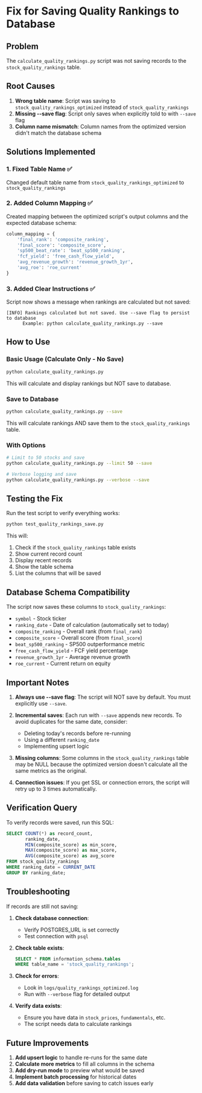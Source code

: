 # Fix for Saving Quality Rankings to Database

## Problem
The `calculate_quality_rankings.py` script was not saving records to the `stock_quality_rankings` table.

## Root Causes
1. **Wrong table name**: Script was saving to `stock_quality_rankings_optimized` instead of `stock_quality_rankings`
2. **Missing --save flag**: Script only saves when explicitly told to with `--save` flag
3. **Column name mismatch**: Column names from the optimized version didn't match the database schema

## Solutions Implemented

### 1. Fixed Table Name ✅
Changed default table name from `stock_quality_rankings_optimized` to `stock_quality_rankings`

### 2. Added Column Mapping ✅
Created mapping between the optimized script's output columns and the expected database schema:

```python
column_mapping = {
    'final_rank': 'composite_ranking',
    'final_score': 'composite_score',
    'sp500_beat_rate': 'beat_sp500_ranking',
    'fcf_yield': 'free_cash_flow_yield',
    'avg_revenue_growth': 'revenue_growth_1yr',
    'avg_roe': 'roe_current'
}
```

### 3. Added Clear Instructions ✅
Script now shows a message when rankings are calculated but not saved:
```
[INFO] Rankings calculated but not saved. Use --save flag to persist to database
      Example: python calculate_quality_rankings.py --save
```

## How to Use

### Basic Usage (Calculate Only - No Save)
```bash
python calculate_quality_rankings.py
```
This will calculate and display rankings but NOT save to database.

### Save to Database
```bash
python calculate_quality_rankings.py --save
```
This will calculate rankings AND save them to the `stock_quality_rankings` table.

### With Options
```bash
# Limit to 50 stocks and save
python calculate_quality_rankings.py --limit 50 --save

# Verbose logging and save
python calculate_quality_rankings.py --verbose --save
```

## Testing the Fix

Run the test script to verify everything works:
```bash
python test_quality_rankings_save.py
```

This will:
1. Check if the `stock_quality_rankings` table exists
2. Show current record count
3. Display recent records
4. Show the table schema
5. List the columns that will be saved

## Database Schema Compatibility

The script now saves these columns to `stock_quality_rankings`:
- `symbol` - Stock ticker
- `ranking_date` - Date of calculation (automatically set to today)
- `composite_ranking` - Overall rank (from `final_rank`)
- `composite_score` - Overall score (from `final_score`)
- `beat_sp500_ranking` - SP500 outperformance metric
- `free_cash_flow_yield` - FCF yield percentage
- `revenue_growth_1yr` - Average revenue growth
- `roe_current` - Current return on equity

## Important Notes

1. **Always use --save flag**: The script will NOT save by default. You must explicitly use `--save`.

2. **Incremental saves**: Each run with `--save` appends new records. To avoid duplicates for the same date, consider:
   - Deleting today's records before re-running
   - Using a different `ranking_date` 
   - Implementing upsert logic

3. **Missing columns**: Some columns in the `stock_quality_rankings` table may be NULL because the optimized version doesn't calculate all the same metrics as the original.

4. **Connection issues**: If you get SSL or connection errors, the script will retry up to 3 times automatically.

## Verification Query

To verify records were saved, run this SQL:
```sql
SELECT COUNT(*) as record_count, 
       ranking_date,
       MIN(composite_score) as min_score,
       MAX(composite_score) as max_score,
       AVG(composite_score) as avg_score
FROM stock_quality_rankings
WHERE ranking_date = CURRENT_DATE
GROUP BY ranking_date;
```

## Troubleshooting

If records are still not saving:

1. **Check database connection**:
   - Verify POSTGRES_URL is set correctly
   - Test connection with `psql`

2. **Check table exists**:
   ```sql
   SELECT * FROM information_schema.tables 
   WHERE table_name = 'stock_quality_rankings';
   ```

3. **Check for errors**:
   - Look in `logs/quality_rankings_optimized.log`
   - Run with `--verbose` flag for detailed output

4. **Verify data exists**:
   - Ensure you have data in `stock_prices`, `fundamentals`, etc.
   - The script needs data to calculate rankings

## Future Improvements

1. **Add upsert logic** to handle re-runs for the same date
2. **Calculate more metrics** to fill all columns in the schema
3. **Add dry-run mode** to preview what would be saved
4. **Implement batch processing** for historical dates
5. **Add data validation** before saving to catch issues early